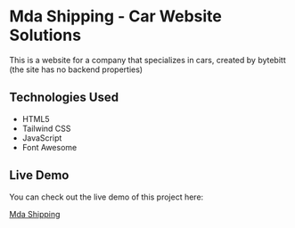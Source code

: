 # Mda Shipping - Car Website Solutions
This is a website for a company that specializes in cars, created by bytebitt (the site has no backend properties)

## Technologies Used

- HTML5  
- Tailwind CSS  
- JavaScript  
- Font Awesome

## Live Demo

You can check out the live demo of this project here:

[Mda Shipping](https://bytebitt.github.io/mda-shipping/)
